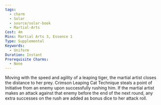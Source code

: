```yaml
---
tags:
  - charm
  - Solar
  - source/solar-book
  - Martial-Arts
Cost: 4m
Mins: Martial Arts 3, Essence 1
Type: Supplemental
Keywords:
  - Uniform
Duration: Instant
Prerequisite Charms:
  - None
---
```

Moving with the speed and agility of a leaping tiger, the martial artist closes the distance to her prey. Crimson Leaping Cat Technique steals a point of Initiative from an enemy upon successfully rushing him. If the martial artist makes an attack against that enemy before the end of the next round, any extra successes on the rush are added as bonus dice to her attack roll.